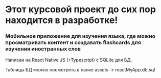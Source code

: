 <h1><b>Этот курсовой проект до сих пор находится в разработке! </b></h1> 
<h3>Мобильное приложение для изучения языка, где можно просматривать контент и создавать flashcards для изучения иностранных слов</h3>

<p>
  Написан на React Native JS (+Typescript) с SQLite для БД. 
</p>
<p>Таблицы БД можно посмотреть в папке assets -> reactMyApp.db.sql</p>
